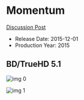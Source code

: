 # Momentum

[Discussion Post](https://www.avsforum.com/threads/bass-eq-for-filtered-movies.2995212/post-58165274)

* Release Date: 2015-12-01
* Production Year: 2015

## BD/TrueHD 5.1

![img 0](https://i.imgur.com/zcWVjRW.jpg)

![img 1](https://i.imgur.com/lcVcIuu.jpg)

